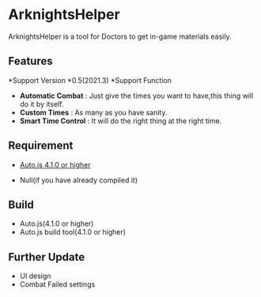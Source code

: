 # ArknightsHelper

ArknightsHelper is a tool for Doctors to get in-game materials easily.

## Features
*Support Version
 *0.5(2021.3)
*Support Function
 * **Automatic Combat** : Just give the times you want to have,this thing will do it by itself.
 * **Custom Times** : As many as you have sanity.
 * **Smart Time Control** : It will do the right thing at the right time.

## Requirement
 - [Auto.js 4.1.0 or higher](https://github.com/hyb1996/Auto.js)
 * Null(if you have already compiled it)

## Build
 * Auto.js(4.1.0 or higher)
 * Auto.js build tool(4.1.0 or higher)

## Further Update
 * UI design
 * Combat Failed settings
